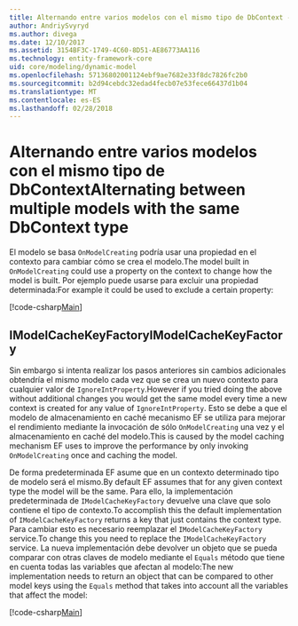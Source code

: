 ```yaml
---
title: Alternando entre varios modelos con el mismo tipo de DbContext - Core EF
author: AndriySvyryd
ms.author: divega
ms.date: 12/10/2017
ms.assetid: 3154BF3C-1749-4C60-8D51-AE86773AA116
ms.technology: entity-framework-core
uid: core/modeling/dynamic-model
ms.openlocfilehash: 57136802001124ebf9ae7682e33f8dc7826fc2b0
ms.sourcegitcommit: b2d94cebdc32edad4fecb07e53fece66437d1b04
ms.translationtype: MT
ms.contentlocale: es-ES
ms.lasthandoff: 02/28/2018
---
```

# <a name="alternating-between-multiple-models-with-the-same-dbcontext-type"></a><span data-ttu-id="fc5b9-102">Alternando entre varios modelos con el mismo tipo de DbContext</span><span class="sxs-lookup"><span data-stu-id="fc5b9-102">Alternating between multiple models with the same DbContext type</span></span>

<span data-ttu-id="fc5b9-103">El modelo se basa `OnModelCreating` podría usar una propiedad en el contexto para cambiar cómo se crea el modelo.</span><span class="sxs-lookup"><span data-stu-id="fc5b9-103">The model built in `OnModelCreating` could use a property on the context to change how the model is built.</span></span> <span data-ttu-id="fc5b9-104">Por ejemplo puede usarse para excluir una propiedad determinada:</span><span class="sxs-lookup"><span data-stu-id="fc5b9-104">For example it could be used to exclude a certain property:</span></span>

[!code-csharp[Main](../../../samples/core/DynamicModel/DynamicContext.cs?name=Class)]

## <a name="imodelcachekeyfactory"></a><span data-ttu-id="fc5b9-105">IModelCacheKeyFactory</span><span class="sxs-lookup"><span data-stu-id="fc5b9-105">IModelCacheKeyFactory</span></span>
<span data-ttu-id="fc5b9-106">Sin embargo si intenta realizar los pasos anteriores sin cambios adicionales obtendría el mismo modelo cada vez que se crea un nuevo contexto para cualquier valor de `IgnoreIntProperty`.</span><span class="sxs-lookup"><span data-stu-id="fc5b9-106">However if you tried doing the above without additional changes you would get the same model every time a new context is created for any value of `IgnoreIntProperty`.</span></span> <span data-ttu-id="fc5b9-107">Esto se debe a que el modelo de almacenamiento en caché mecanismo EF se utiliza para mejorar el rendimiento mediante la invocación de sólo `OnModelCreating` una vez y el almacenamiento en caché del modelo.</span><span class="sxs-lookup"><span data-stu-id="fc5b9-107">This is caused by the model caching mechanism EF uses to improve the performance by only invoking `OnModelCreating` once and caching the model.</span></span>

<span data-ttu-id="fc5b9-108">De forma predeterminada EF asume que en un contexto determinado tipo de modelo será el mismo.</span><span class="sxs-lookup"><span data-stu-id="fc5b9-108">By default EF assumes that for any given context type the model will be the same.</span></span> <span data-ttu-id="fc5b9-109">Para ello, la implementación predeterminada de `IModelCacheKeyFactory` devuelve una clave que solo contiene el tipo de contexto.</span><span class="sxs-lookup"><span data-stu-id="fc5b9-109">To accomplish this the default implementation of `IModelCacheKeyFactory` returns a key that just contains the context type.</span></span> <span data-ttu-id="fc5b9-110">Para cambiar esto es necesario reemplazar el `IModelCacheKeyFactory` service.</span><span class="sxs-lookup"><span data-stu-id="fc5b9-110">To change this you need to replace the `IModelCacheKeyFactory` service.</span></span> <span data-ttu-id="fc5b9-111">La nueva implementación debe devolver un objeto que se pueda comparar con otras claves de modelo mediante el `Equals` método que tiene en cuenta todas las variables que afectan al modelo:</span><span class="sxs-lookup"><span data-stu-id="fc5b9-111">The new implementation needs to return an object that can be compared to other model keys using the `Equals` method that takes into account all the variables that affect the model:</span></span>

[!code-csharp[Main](../../../samples/core/DynamicModel/DynamicModelCacheKeyFactory.cs?name=Class)]
